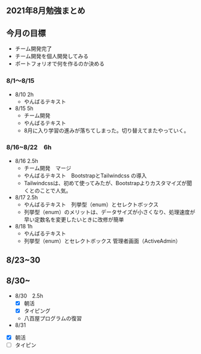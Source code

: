 ## 2021年8月勉強まとめ

## 今月の目標

- チーム開発完了
- チーム開発を個人開発してみる
- ポートフォリオで何を作るのか決める

### 8/1〜8/15

- 8/10 2h
  - やんばるテキスト
- 8/15 5h
  - チーム開発
  - やんばるテキスト
  - 8月に入り学習の進みが落ちてしまった。切り替えてまたやっていく。

### 8/16~8/22　6h

- 8/16 2.5h
  - チーム開発　マージ
  - やんばるテキスト　BootstrapとTailwindcss の導入
  - Tailwindcssは、初めて使ってみたが、Bootstrapよりカスタマイズが聞くとのことで人気。
- 8/17 2.5h
  - やんばるテキスト　列挙型（enum）とセレクトボックス
  - 列挙型（enum）のメリットは、データサイズが小さくなり、処理速度が早い定数名を変更したいときに改修が簡単
- 8/18 1h
  - やんばるテキスト　
  - 列挙型（enum）とセレクトボックス 管理者画面（ActiveAdmin）

## 8/23~30

## 8/30~

- 8/30　2.5h
  - [x] 朝活
  - [x] タイピング
  - 八百屋プログラムの復習
- 8/31
- [x] 朝活
- [ ] タイピン
